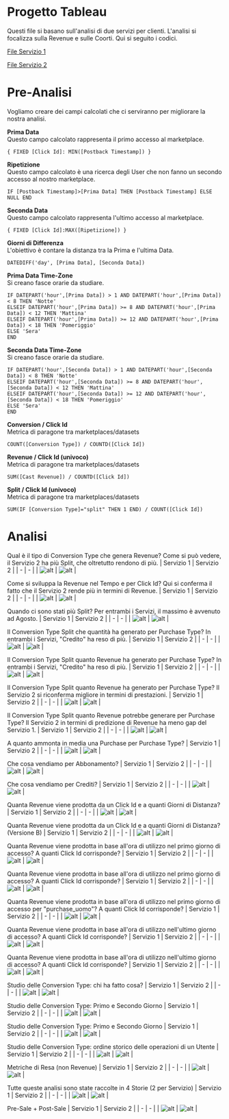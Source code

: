 # Progetto Tableau

Questi file si basano sull'analisi di due servizi per clienti. L'analisi si focalizza sulla Revenue e sulle Coorti. Qui si seguito i codici.

[File Servizio 1](https://github.com/stefanogrillo/Data-Analyst---Epicode/blob/4d4e6a56d7e36363586662737e4c306b330d5130/Week%206/Day%204/Progetto_Service_1.twb)

[File Servizio 2](https://github.com/stefanogrillo/Data-Analyst---Epicode/blob/4d4e6a56d7e36363586662737e4c306b330d5130/Week%206/Day%204/Progetto_Service_2.twb)

# Pre-Analisi

Vogliamo creare dei campi calcolati che ci serviranno per migliorare la nostra analisi.

<b>Prima Data</b> <br>
Questo campo calcolato rappresenta il primo accesso al marketplace. 
```
{ FIXED [Click Id]: MIN([Postback Timestamp]) }
```

<b>Ripetizione</b><br>
Questo campo calcolato è una ricerca degli User che non fanno un secondo accesso al nostro marketplace.
```
IF [Postback Timestamp]>[Prima Data] THEN [Postback Timestamp] ELSE NULL END
```

<b>Seconda Data</b><br>
Questo campo calcolato rappresenta l'ultimo accesso al marketplace.
```
{ FIXED [Click Id]:MAX([Ripetizione]) }
```

<b>Giorni di Differenza</b><br>
L'obiettivo è contare la distanza tra la Prima e l'ultima Data.
```
DATEDIFF('day', [Prima Data], [Seconda Data])
```

<b>Prima Data Time-Zone</b><br>
Si creano fasce orarie da studiare.
```
IF DATEPART('hour',[Prima Data]) > 1 AND DATEPART('hour',[Prima Data]) < 8 THEN 'Notte'
ELSEIF DATEPART('hour',[Prima Data]) >= 8 AND DATEPART('hour',[Prima Data]) < 12 THEN 'Mattina'
ELSEIF DATEPART('hour',[Prima Data]) >= 12 AND DATEPART('hour',[Prima Data]) < 18 THEN 'Pomeriggio'
ELSE 'Sera'
END
```

<b>Seconda Data Time-Zone</b><br>
Si creano fasce orarie da studiare.
```
IF DATEPART('hour',[Seconda Data]) > 1 AND DATEPART('hour',[Seconda Data]) < 8 THEN 'Notte'
ELSEIF DATEPART('hour',[Seconda Data]) >= 8 AND DATEPART('hour',[Seconda Data]) < 12 THEN 'Mattina'
ELSEIF DATEPART('hour',[Seconda Data]) >= 12 AND DATEPART('hour',[Seconda Data]) < 18 THEN 'Pomeriggio'
ELSE 'Sera'
END
```

<b>Conversion / Click Id</b><br>
Metrica di paragone tra marketplaces/datasets
```
COUNT([Conversion Type]) / COUNTD([Click Id])
```

<b>Revenue / Click Id (univoco)</b><br>
Metrica di paragone tra marketplaces/datasets
```
SUM([Cast Revenue]) / COUNTD([Click Id])
```

<b>Split / Click Id (univoco)</b><br>
Metrica di paragone tra marketplaces/datasets
```
SUM(IF [Conversion Type]="split" THEN 1 END) / COUNT([Click Id])
```

# Analisi 

Qual è il tipo di Conversion Type che genera Revenue? Come si può vedere, il Servizio 2 ha più Split, che oltretutto rendono di più.
| Servizio 1 | Servizio 2 |
| - | - | 
| ![alt](https://github.com/stefanogrillo/Data-Analyst---Epicode/blob/a84c1ea7f462f71689bb25d54ee0f147549f81b4/Week%206/Day%204/Servizio%201/1.JPG) | ![alt](https://github.com/stefanogrillo/Data-Analyst---Epicode/blob/046802529bc467ec73917551d51354b4c5b43e69/Week%206/Day%204/Servizio%202/1.JPG) |

Come si sviluppa la Revenue nel Tempo e per Click Id? Qui si conferma il fatto che il Servizio 2 rende più in termini di Revenue.
| Servizio 1 | Servizio 2 |
| - | - | 
| ![alt](https://github.com/stefanogrillo/Data-Analyst---Epicode/blob/a84c1ea7f462f71689bb25d54ee0f147549f81b4/Week%206/Day%204/Servizio%201/2.JPG) | ![alt](https://github.com/stefanogrillo/Data-Analyst---Epicode/blob/2ff9612554db7d599995934eeb3dca9c788ed55a/Week%206/Day%204/Servizio%202/24.JPG) |

Quando ci sono stati più Split?  Per entrambi i Servizi, il massimo è avvenuto ad Agosto.
| Servizio 1 | Servizio 2 |
| - | - | 
| ![alt](https://github.com/stefanogrillo/Data-Analyst---Epicode/blob/2ff9612554db7d599995934eeb3dca9c788ed55a/Week%206/Day%204/Servizio%201/3.JPG) | ![alt](https://github.com/stefanogrillo/Data-Analyst---Epicode/blob/2ff9612554db7d599995934eeb3dca9c788ed55a/Week%206/Day%204/Servizio%202/2.JPG) |

Il Conversion Type Split che quantità ha generato per Purchase Type? In entrambi i Servizi, "Credito" ha reso di più.
| Servizio 1 | Servizio 2 |
| - | - | 
| ![alt](https://github.com/stefanogrillo/Data-Analyst---Epicode/blob/0a1a5fe7fa28a3f2cc5b05b133d648708703a995/Week%206/Day%204/Servizio%201/4.JPG) | ![alt](https://github.com/stefanogrillo/Data-Analyst---Epicode/blob/2ff9612554db7d599995934eeb3dca9c788ed55a/Week%206/Day%204/Servizio%202/3.JPG) |

Il Conversion Type Split quanto Revenue ha generato per Purchase Type? In entrambi i Servizi, "Credito" ha reso di più.
| Servizio 1 | Servizio 2 |
| - | - | 
| ![alt](https://github.com/stefanogrillo/Data-Analyst---Epicode/blob/0a1a5fe7fa28a3f2cc5b05b133d648708703a995/Week%206/Day%204/Servizio%201/5.JPG) | ![alt](https://github.com/stefanogrillo/Data-Analyst---Epicode/blob/14b731202f30d53fb350ecaf328c57c41f1561f7/Week%206/Day%204/Servizio%202/4.JPG) |

Il Conversion Type Split quanto Revenue ha generato per Purchase Type? Il Servizio 2 si riconferma migliore in termini di prestazioni.
| Servizio 1 | Servizio 2 |
| - | - | 
| ![alt](https://github.com/stefanogrillo/Data-Analyst---Epicode/blob/14b731202f30d53fb350ecaf328c57c41f1561f7/Week%206/Day%204/Servizio%201/6.JPG) | ![alt](https://github.com/stefanogrillo/Data-Analyst---Epicode/blob/14b731202f30d53fb350ecaf328c57c41f1561f7/Week%206/Day%204/Servizio%202/5.jpg) |

Il Conversion Type Split quanto Revenue potrebbe generare per Purchase Type? Il Servizio 2 in termini di predizione di Revenue ha meno gap del Servizio 1. 
| Servizio 1 | Servizio 2 |
| - | - | 
| ![alt](https://github.com/stefanogrillo/Data-Analyst---Epicode/blob/14b731202f30d53fb350ecaf328c57c41f1561f7/Week%206/Day%204/Servizio%201/7.JPG) | ![alt](https://github.com/stefanogrillo/Data-Analyst---Epicode/blob/14b731202f30d53fb350ecaf328c57c41f1561f7/Week%206/Day%204/Servizio%202/6.JPG) |

A quanto ammonta in media una Purchase per Purchase Type? 
| Servizio 1 | Servizio 2 |
| - | - | 
| ![alt](https://github.com/stefanogrillo/Data-Analyst---Epicode/blob/14b731202f30d53fb350ecaf328c57c41f1561f7/Week%206/Day%204/Servizio%201/8.JPG) | ![alt](https://github.com/stefanogrillo/Data-Analyst---Epicode/blob/14b731202f30d53fb350ecaf328c57c41f1561f7/Week%206/Day%204/Servizio%202/7.JPG) |

Che cosa vendiamo per Abbonamento?
| Servizio 1 | Servizio 2 |
| - | - | 
| ![alt](https://github.com/stefanogrillo/Data-Analyst---Epicode/blob/14b731202f30d53fb350ecaf328c57c41f1561f7/Week%206/Day%204/Servizio%201/9.JPG) | ![alt](https://github.com/stefanogrillo/Data-Analyst---Epicode/blob/14b731202f30d53fb350ecaf328c57c41f1561f7/Week%206/Day%204/Servizio%202/8.JPG) |

Che cosa vendiamo per Crediti?
| Servizio 1 | Servizio 2 |
| - | - | 
| ![alt](https://github.com/stefanogrillo/Data-Analyst---Epicode/blob/14b731202f30d53fb350ecaf328c57c41f1561f7/Week%206/Day%204/Servizio%201/10.JPG) | ![alt](https://github.com/stefanogrillo/Data-Analyst---Epicode/blob/14b731202f30d53fb350ecaf328c57c41f1561f7/Week%206/Day%204/Servizio%202/9.JPG) |

Quanta Revenue viene prodotta da un Click Id e a quanti Giorni di Distanza?
| Servizio 1 | Servizio 2 |
| - | - | 
| ![alt](https://github.com/stefanogrillo/Data-Analyst---Epicode/blob/49c7cfa9c1ca1cee050c5dbe1ae84662e27b11e3/Week%206/Day%204/Servizio%201/11.JPG) | ![alt](https://github.com/stefanogrillo/Data-Analyst---Epicode/blob/49c7cfa9c1ca1cee050c5dbe1ae84662e27b11e3/Week%206/Day%204/Servizio%202/10.JPG) |

Quanta Revenue viene prodotta da un Click Id e a quanti Giorni di Distanza? (Versione B)
| Servizio 1 | Servizio 2 |
| - | - | 
| ![alt](https://github.com/stefanogrillo/Data-Analyst---Epicode/blob/49c7cfa9c1ca1cee050c5dbe1ae84662e27b11e3/Week%206/Day%204/Servizio%201/12.JPG) | ![alt](https://github.com/stefanogrillo/Data-Analyst---Epicode/blob/49c7cfa9c1ca1cee050c5dbe1ae84662e27b11e3/Week%206/Day%204/Servizio%202/11.JPG) |

Quanta Revenue viene prodotta in base all'ora di utilizzo nel primo giorno di accesso? A quanti Click Id corrisponde?
| Servizio 1 | Servizio 2 |
| - | - | 
| ![alt](https://github.com/stefanogrillo/Data-Analyst---Epicode/blob/49c7cfa9c1ca1cee050c5dbe1ae84662e27b11e3/Week%206/Day%204/Servizio%201/13.JPG) | ![alt](https://github.com/stefanogrillo/Data-Analyst---Epicode/blob/49c7cfa9c1ca1cee050c5dbe1ae84662e27b11e3/Week%206/Day%204/Servizio%202/12.JPG) |

Quanta Revenue viene prodotta in base all'ora di utilizzo nel primo giorno di accesso? A quanti Click Id corrisponde?
| Servizio 1 | Servizio 2 |
| - | - | 
| ![alt](https://github.com/stefanogrillo/Data-Analyst---Epicode/blob/49c7cfa9c1ca1cee050c5dbe1ae84662e27b11e3/Week%206/Day%204/Servizio%201/14.JPG) | ![alt](https://github.com/stefanogrillo/Data-Analyst---Epicode/blob/49c7cfa9c1ca1cee050c5dbe1ae84662e27b11e3/Week%206/Day%204/Servizio%202/13.JPG) |

Quanta Revenue viene prodotta in base all'ora di utilizzo nel primo giorno di accesso per "purchase_uomo"? A quanti Click Id corrisponde? 
| Servizio 1 | Servizio 2 |
| - | - | 
| ![alt](https://github.com/stefanogrillo/Data-Analyst---Epicode/blob/49c7cfa9c1ca1cee050c5dbe1ae84662e27b11e3/Week%206/Day%204/Servizio%201/15.JPG) | ![alt](https://github.com/stefanogrillo/Data-Analyst---Epicode/blob/49c7cfa9c1ca1cee050c5dbe1ae84662e27b11e3/Week%206/Day%204/Servizio%202/14.JPG) |

Quanta Revenue viene prodotta in base all'ora di utilizzo nell'ultimo giorno di accesso? A quanti Click Id corrisponde?
| Servizio 1 | Servizio 2 |
| - | - | 
| ![alt](https://github.com/stefanogrillo/Data-Analyst---Epicode/blob/49c7cfa9c1ca1cee050c5dbe1ae84662e27b11e3/Week%206/Day%204/Servizio%201/16.JPG) | ![alt](https://github.com/stefanogrillo/Data-Analyst---Epicode/blob/49c7cfa9c1ca1cee050c5dbe1ae84662e27b11e3/Week%206/Day%204/Servizio%202/15.JPG) |

Quanta Revenue viene prodotta in base all'ora di utilizzo nell'ultimo giorno di accesso? A quanti Click Id corrisponde?
| Servizio 1 | Servizio 2 |
| - | - | 
| ![alt](https://github.com/stefanogrillo/Data-Analyst---Epicode/blob/49c7cfa9c1ca1cee050c5dbe1ae84662e27b11e3/Week%206/Day%204/Servizio%201/17.JPG) | ![alt](https://github.com/stefanogrillo/Data-Analyst---Epicode/blob/49c7cfa9c1ca1cee050c5dbe1ae84662e27b11e3/Week%206/Day%204/Servizio%202/16.JPG) |

Studio delle Conversion Type: chi ha fatto cosa?
| Servizio 1 | Servizio 2 |
| - | - | 
| ![alt](https://github.com/stefanogrillo/Data-Analyst---Epicode/blob/49c7cfa9c1ca1cee050c5dbe1ae84662e27b11e3/Week%206/Day%204/Servizio%201/18.JPG) | ![alt](https://github.com/stefanogrillo/Data-Analyst---Epicode/blob/49c7cfa9c1ca1cee050c5dbe1ae84662e27b11e3/Week%206/Day%204/Servizio%202/17.JPG) |

Studio delle Conversion Type: Primo e Secondo Giorno
| Servizio 1 | Servizio 2 |
| - | - | 
| ![alt](https://github.com/stefanogrillo/Data-Analyst---Epicode/blob/49c7cfa9c1ca1cee050c5dbe1ae84662e27b11e3/Week%206/Day%204/Servizio%201/19.JPG) | ![alt](https://github.com/stefanogrillo/Data-Analyst---Epicode/blob/49c7cfa9c1ca1cee050c5dbe1ae84662e27b11e3/Week%206/Day%204/Servizio%202/18.JPG) |

Studio delle Conversion Type: Primo e Secondo Giorno
| Servizio 1 | Servizio 2 |
| - | - | 
| ![alt](https://github.com/stefanogrillo/Data-Analyst---Epicode/blob/49c7cfa9c1ca1cee050c5dbe1ae84662e27b11e3/Week%206/Day%204/Servizio%201/20.JPG) | ![alt](https://github.com/stefanogrillo/Data-Analyst---Epicode/blob/49c7cfa9c1ca1cee050c5dbe1ae84662e27b11e3/Week%206/Day%204/Servizio%202/19.JPG) |

Studio delle Conversion Type: ordine storico delle operazioni di un Utente
| Servizio 1 | Servizio 2 |
| - | - | 
| ![alt](https://github.com/stefanogrillo/Data-Analyst---Epicode/blob/49c7cfa9c1ca1cee050c5dbe1ae84662e27b11e3/Week%206/Day%204/Servizio%201/21.JPG) | ![alt](https://github.com/stefanogrillo/Data-Analyst---Epicode/blob/49c7cfa9c1ca1cee050c5dbe1ae84662e27b11e3/Week%206/Day%204/Servizio%202/20.JPG) |

Metriche di Resa (non Revenue)
| Servizio 1 | Servizio 2 |
| - | - | 
| ![alt](https://github.com/stefanogrillo/Data-Analyst---Epicode/blob/49c7cfa9c1ca1cee050c5dbe1ae84662e27b11e3/Week%206/Day%204/Servizio%201/22.JPG) | ![alt](https://github.com/stefanogrillo/Data-Analyst---Epicode/blob/49c7cfa9c1ca1cee050c5dbe1ae84662e27b11e3/Week%206/Day%204/Servizio%202/21.JPG) |

Tutte queste analisi sono state raccolte in 4 Storie (2 per Servizio)
| Servizio 1 | Servizio 2 |
| - | - | 
| ![alt](https://github.com/stefanogrillo/Data-Analyst---Epicode/blob/49c7cfa9c1ca1cee050c5dbe1ae84662e27b11e3/Week%206/Day%204/Servizio%201/23.JPG) | ![alt](https://github.com/stefanogrillo/Data-Analyst---Epicode/blob/49c7cfa9c1ca1cee050c5dbe1ae84662e27b11e3/Week%206/Day%204/Servizio%202/22.JPG) |

Pre-Sale + Post-Sale
| Servizio 1 | Servizio 2 |
| - | - | 
| ![alt](https://github.com/stefanogrillo/Data-Analyst---Epicode/blob/49c7cfa9c1ca1cee050c5dbe1ae84662e27b11e3/Week%206/Day%204/Servizio%201/24%20pre+post.JPG) | ![alt](https://github.com/stefanogrillo/Data-Analyst---Epicode/blob/49c7cfa9c1ca1cee050c5dbe1ae84662e27b11e3/Week%206/Day%204/Servizio%202/23%20pre+post.JPG) |
